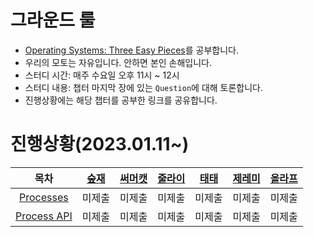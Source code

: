 # 그라운드 룰
* [Operating Systems: Three Easy Pieces](https://pages.cs.wisc.edu/~remzi/OSTEP/#book-chapters)를 공부합니다.
* 우리의 모토는 자유입니다. 안하면 본인 손해입니다.
* 스터디 시간: 매주 수요일 오후 11시 ~ 12시
* 스터디 내용: 챕터 마지막 장에 있는 `Question`에 대해 토론합니다.
* 진행상황에는 해당 챕터를 공부한 링크를 공유합니다.

# 진행상황(2023.01.11~)
|목차| [숲재](https://github.com/forestjae) | [써머캣](https://github.com/dev-summer) | [줄라이](https://github.com/july911) | [태태](https://github.com/uuu1101) | [제레미](https://github.com/yjjem) | [올라프](https://github.com/1consumption) |
| :-: | :-: | :-: | :-: | :-: | :-: | :-: |
|[Processes](https://pages.cs.wisc.edu/~remzi/OSTEP/cpu-intro.pdf)| 미제출 | 미제출 | 미제출 | 미제출 | 미제출 | 미제출 |
|[Process API](https://pages.cs.wisc.edu/~remzi/OSTEP/cpu-api.pdf)| 미제출 | 미제출 | 미제출 | 미제출 | 미제출 | 미제출 |
